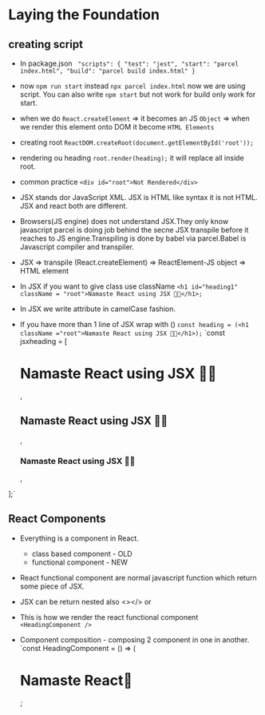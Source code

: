 # Laying the Foundation

## creating script

- In package.json
  ` "scripts": {
  "test": "jest",
  "start": "parcel index.html",
  "build": "parcel build index.html"
}`
- now `npm run start` instead `npx parcel index.html` now we are using script. You can also write `npm start` but not work for build only work for start.

- when we do `React.createElement` => it becomes an JS `Object` => when we render this element onto DOM it become `HTML Elements`
- creating root `ReactDOM.createRoot(document.getElementById('root'));`
- rendering ou heading `root.render(heading);` it will replace all inside root.

- common practice `<div id="root">Not Rendered</div>`

- JSX stands dor JavaScript XML. JSX is HTML like syntax it is not HTML. JSX and react both are different.

- Browsers(JS engine) does not understand JSX.They only know javascript parcel is doing job behind the secne JSX transpile before it reaches to JS engine.Transpiling is done by babel via parcel.Babel is Javascript compiler and transpiler.

- JSX => transpile (React.createElement) => ReactElement-JS object => HTML element
- In JSX if you want to give class use className `<h1 id="heading1" className = "root">Namaste React using JSX 🚀🚀</h1>;
`
- In JSX we write attribute in camelCase fashion.
- If you have more than 1 line of JSX wrap with () `const heading = (<h1 className ="root">Namaste React using JSX 🚀🚀</h1>);`
`const jsxheading = [
  <h1 className="head" tabIndex="3">
    Namaste React using JSX 🚀🚀
  </h1>,
  <h2 className="head" tabIndex="3">
    Namaste React using JSX 🚀🚀
  </h2>,
  <h3 className="head" tabIndex="3">
    Namaste React using JSX 🚀🚀
  </h3>,
];`

## React Components

- Everything is a component in React.
  - class based component - OLD
  - functional component - NEW
- React functional component are normal javascript function which return some piece of JSX.
- JSX can be return nested also <></> or <div></div>
- This is how we render the react functional component `<HeadingComponent />`

- Component composition - composing 2 component in one in another.
`const HeadingComponent = () => (
  <div>
    <h1>Namaste React🚀</h1>;
    <Title />;
  </div>
);`

- How to put element in a component : inside {} you can run any JS piece of code.You can also call the function inside it{Title()} {} it will sanitize your data. It prevents you from cross site scripting attack(XSS).
- <component /> and <component></component> are same.
-
